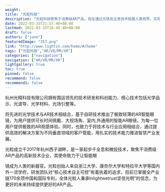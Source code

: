 ```yaml
---
weight: 
title: "光粒科技"
description: "光粒科技聚焦于消费级AR产品，旨在通过光场及全息技术拓展人类视界，实现多维度的连接和认知。核心技术包括光学显示、光波导、光学材料、光场引擎等。"
date: 2022-03-25T21:57:40+08:00
lastmod: 2022-03-25T16:45:40+08:00
draft: false
authors: ["june"]
featuredImage: "357.png"
link: "http://www.lightin.com/home/#/home"
tags: ["光粒科技","AR/VR/MR/XR"]
categories: ["navigation"]
navigation: ["AR/VR/MR/XR"]
lightgallery: true
toc: true
pinned: false
recommend: false
recommend1: false
---
```

杭州光精科技有限公司拥有围运领先的技术研发和科创能力、榜心技术包括光学品示、光波导、光学材料、光场引整等。

将先进的光学技术与AR技术相结合，基于自研技术推出了极致轻薄的AR智能眼镜，为用户提供可长时间佩戴、大视场角、室内,外通用的智能AR眼镜，为每一位用户提供极致的AR观感体验。同时，也致力于将技术与行业应用相结合，通过提供高效的解决方案为不同垂直领域的客户管能，用扎实的技术能力推进智禁产业发展。

光粒成立千2017年杭州西子湖畔，是一家起步千全息和微投技术，聚焦干消费级AR产品的高新技术企业，其使命致力干让智能眼

镜成为人类的新器官。光粒创始人来自浙江大学、康奈尔大学和特拉华大学等国内外一流学府，研发团队对“核心技术自主可控”有着执着的追求，目前已掌握全产业链170余项中国和国际专利，全体光粒人秉承Inlightwetrust坚信光明”的信念，为更好的未来持续提供更好的AR产品。